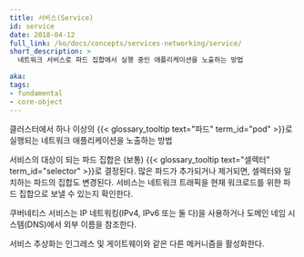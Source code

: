 ```yaml
---
title: 서비스(Service)
id: service
date: 2018-04-12
full_link: /ko/docs/concepts/services-networking/service/
short_description: >
  네트워크 서비스로 파드 집합에서 실행 중인 애플리케이션을 노출하는 방법

aka: 
tags:
- fundamental
- core-object
---
```

클러스터에서 하나 이상의 {{< glossary_tooltip text="파드" term_id="pod" >}}로 실행되는 네트워크 애플리케이션을 노출하는 방법

<!--more-->

서비스의 대상이 되는 파드 집합은 (보통) {{< glossary_tooltip text="셀렉터" term_id="selector" >}}로 결정된다. 많은 파드가 추가되거나 제거되면, 셀렉터와 일치하는 파드의 집합도 변경된다. 서비스는 네트워크 트래픽을 현재 워크로드를 위한 파드 집합으로 보낼 수 있는지 확인한다.

쿠버네티스 서비스는 IP 네트워킹(IPv4, IPv6 또는 둘 다)을 사용하거나 도메인 네임 시스템(DNS)에서 외부 이름을 참조한다.

서비스 추상화는 인그레스 및 게이트웨이와 같은 다른 메커니즘을 활성화한다.
